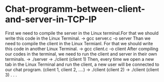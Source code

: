 # Chat-programm-between-client-and-server-in-TCP-IP

First we need to compile the server in the Linux terminal.For that we should write this code in the Linux Terminal.
-> gcc server.c -o server
Than we need to compile the client in the Linux Termianl. For that we should write this code in another Linux Terminal.
-> gcc client.c -o client
After compiling our codes in the terminal, we need to run the client and server in their own terminals.
-> ./server
-> ./client (client 1)
Then, every time we open a new tab in the Linux Terminal and run the client, a new user will be connected to our chat program. (client 1, client 2, ....)
-> ./client (client 2)
-> ./client (client 3)
.
.
.
